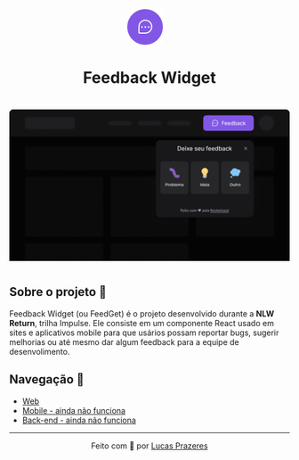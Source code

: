 <div align=center style="margin-bottom:40px">
  <img src=".github/logo.svg" width="64" style="margin-right: 16px">

  <h1>Feedback Widget</h1>
</div>

<div align=center style="margin-bottom:40px">
  <img src=".github/preview.png" width="600">
</div>

## Sobre o projeto 🤯

Feedback Widget (ou FeedGet) é o projeto desenvolvido durante a **NLW Return**, trilha Impulse.
Ele consiste em um componente React usado em sites e aplicativos mobile para que usários possam reportar bugs, sugerir melhorias ou até mesmo dar algum feedback para a equipe de desenvolimento.

## Navegação 🧭

- [Web](https://github.com/lucascprazeres/feedback-widget/tree/main/web)
- [Mobile - ainda não funciona](https://github.com/lucascprazeres/feedback-widget/tree/main/web)
- [Back-end - ainda não funciona](https://github.com/lucascprazeres/feedback-widget/tree/main/web)

<hr>
<p align=center>Feito com 💜 por <a href="https://www.linkedin.com/in/lucas-prazeres/">Lucas Prazeres</a><p>